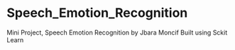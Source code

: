 # Speech_Emotion_Recognition
Mini Project, Speech Emotion Recognition by Jbara Moncif
Built using Sckit Learn
